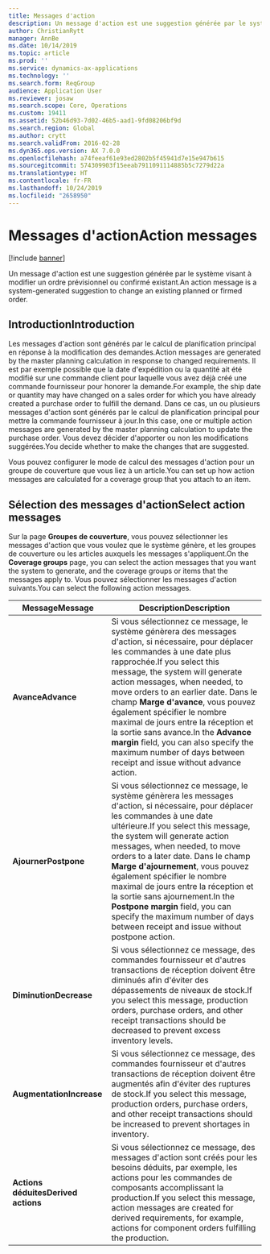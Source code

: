 ```yaml
---
title: Messages d'action
description: Un message d'action est une suggestion générée par le système visant à modifier un ordre prévisionnel ou confirmé existant.
author: ChristianRytt
manager: AnnBe
ms.date: 10/14/2019
ms.topic: article
ms.prod: ''
ms.service: dynamics-ax-applications
ms.technology: ''
ms.search.form: ReqGroup
audience: Application User
ms.reviewer: josaw
ms.search.scope: Core, Operations
ms.custom: 19411
ms.assetid: 52b46d93-7d02-46b5-aad1-9fd08206bf9d
ms.search.region: Global
ms.author: crytt
ms.search.validFrom: 2016-02-28
ms.dyn365.ops.version: AX 7.0.0
ms.openlocfilehash: a74feeaf61e93ed2802b5f45941d7e15e947b615
ms.sourcegitcommit: 574309903f15eeab7911091114885b5c7279d22a
ms.translationtype: HT
ms.contentlocale: fr-FR
ms.lasthandoff: 10/24/2019
ms.locfileid: "2658950"
---
```

# <a name="action-messages"></a><span data-ttu-id="1f05d-103">Messages d'action</span><span class="sxs-lookup"><span data-stu-id="1f05d-103">Action messages</span></span>

[!include [banner](../includes/banner.md)]

<span data-ttu-id="1f05d-104">Un message d'action est une suggestion générée par le système visant à modifier un ordre prévisionnel ou confirmé existant.</span><span class="sxs-lookup"><span data-stu-id="1f05d-104">An action message is a system-generated suggestion to change an existing planned or firmed order.</span></span>

## <a name="introduction"></a><span data-ttu-id="1f05d-105">Introduction</span><span class="sxs-lookup"><span data-stu-id="1f05d-105">Introduction</span></span>

<span data-ttu-id="1f05d-106">Les messages d'action sont générés par le calcul de planification principal en réponse à la modification des demandes.</span><span class="sxs-lookup"><span data-stu-id="1f05d-106">Action messages are generated by the master planning calculation in response to changed requirements.</span></span> <span data-ttu-id="1f05d-107">Il est par exemple possible que la date d'expédition ou la quantité ait été modifié sur une commande client pour laquelle vous avez déjà créé une commande fournisseur pour honorer la demande.</span><span class="sxs-lookup"><span data-stu-id="1f05d-107">For example, the ship date or quantity may have changed on a sales order for which you have already created a purchase order to fulfill the demand.</span></span> <span data-ttu-id="1f05d-108">Dans ce cas, un ou plusieurs messages d'action sont générés par le calcul de planification principal pour mettre la commande fournisseur à jour.</span><span class="sxs-lookup"><span data-stu-id="1f05d-108">In this case, one or multiple action messages are generated by the master planning calculation to update the purchase order.</span></span> <span data-ttu-id="1f05d-109">Vous devez décider d'apporter ou non les modifications suggérées.</span><span class="sxs-lookup"><span data-stu-id="1f05d-109">You decide whether to make the changes that are suggested.</span></span>

<span data-ttu-id="1f05d-110">Vous pouvez configurer le mode de calcul des messages d'action pour un groupe de couverture que vous liez à un article.</span><span class="sxs-lookup"><span data-stu-id="1f05d-110">You can set up how action messages are calculated for a coverage group that you attach to an item.</span></span>

## <a name="select-action-messages"></a><span data-ttu-id="1f05d-111">Sélection des messages d'action</span><span class="sxs-lookup"><span data-stu-id="1f05d-111">Select action messages</span></span>

<span data-ttu-id="1f05d-112">Sur la page **Groupes de couverture**, vous pouvez sélectionner les messages d'action que vous voulez que le système génère, et les groupes de couverture ou les articles auxquels les messages s'appliquent.</span><span class="sxs-lookup"><span data-stu-id="1f05d-112">On the **Coverage groups** page, you can select the action messages that you want the system to generate, and the coverage groups or items that the messages apply to.</span></span> <span data-ttu-id="1f05d-113">Vous pouvez sélectionner les messages d'action suivants.</span><span class="sxs-lookup"><span data-stu-id="1f05d-113">You can select the following action messages.</span></span>

| <span data-ttu-id="1f05d-114">Message</span><span class="sxs-lookup"><span data-stu-id="1f05d-114">Message</span></span>             | <span data-ttu-id="1f05d-115">Description</span><span class="sxs-lookup"><span data-stu-id="1f05d-115">Description</span></span>                                                                                                                                                                                                                                              |
|---------------------|----------------------------------------------------------------------------------------------------------------------------------------------------------------------------------------------------------------------------------------------------------|
| <span data-ttu-id="1f05d-116">**Avance**</span><span class="sxs-lookup"><span data-stu-id="1f05d-116">**Advance**</span></span>         | <span data-ttu-id="1f05d-117">Si vous sélectionnez ce message, le système génèrera des messages d'action, si nécessaire, pour déplacer les commandes à une date plus rapprochée.</span><span class="sxs-lookup"><span data-stu-id="1f05d-117">If you select this message, the system will generate action messages, when needed, to move orders to an earlier date.</span></span> <span data-ttu-id="1f05d-118">Dans le champ **Marge d'avance**, vous pouvez également spécifier le nombre maximal de jours entre la réception et la sortie sans avance.</span><span class="sxs-lookup"><span data-stu-id="1f05d-118">In the **Advance margin** field, you can also specify the maximum number of days between receipt and issue without advance action.</span></span> |
| <span data-ttu-id="1f05d-119">**Ajourner**</span><span class="sxs-lookup"><span data-stu-id="1f05d-119">**Postpone**</span></span>        | <span data-ttu-id="1f05d-120">Si vous sélectionnez ce message, le système génèrera les messages d'action, si nécessaire, pour déplacer les commandes à une date ultérieure.</span><span class="sxs-lookup"><span data-stu-id="1f05d-120">If you select this message, the system will generate action messages, when needed, to move orders to a later date.</span></span> <span data-ttu-id="1f05d-121">Dans le champ **Marge d'ajournement**, vous pouvez également spécifier le nombre maximal de jours entre la réception et la sortie sans ajournement.</span><span class="sxs-lookup"><span data-stu-id="1f05d-121">In the **Postpone margin** field, you can specify the maximum number of days between receipt and issue without postpone action.</span></span>       |
| <span data-ttu-id="1f05d-122">**Diminution**</span><span class="sxs-lookup"><span data-stu-id="1f05d-122">**Decrease**</span></span>        | <span data-ttu-id="1f05d-123">Si vous sélectionnez ce message, des commandes fournisseur et d'autres transactions de réception doivent être diminués afin d'éviter des dépassements de niveaux de stock.</span><span class="sxs-lookup"><span data-stu-id="1f05d-123">If you select this message, production orders, purchase orders, and other receipt transactions should be decreased to prevent excess inventory levels.</span></span>                                                                                                   |
| <span data-ttu-id="1f05d-124">**Augmentation**</span><span class="sxs-lookup"><span data-stu-id="1f05d-124">**Increase**</span></span>        | <span data-ttu-id="1f05d-125">Si vous sélectionnez ce message, des commandes fournisseur et d'autres transactions de réception doivent être augmentés afin d'éviter des ruptures de stock.</span><span class="sxs-lookup"><span data-stu-id="1f05d-125">If you select this message, production orders, purchase orders, and other receipt transactions should be increased to prevent shortages in inventory.</span></span>                                                                                                    |
| <span data-ttu-id="1f05d-126">**Actions déduites**</span><span class="sxs-lookup"><span data-stu-id="1f05d-126">**Derived actions**</span></span> | <span data-ttu-id="1f05d-127">Si vous sélectionnez ce message, des messages d'action sont créés pour les besoins déduits, par exemple, les actions pour les commandes de composants accomplissant la production.</span><span class="sxs-lookup"><span data-stu-id="1f05d-127">If you select this message, action messages are created for derived requirements, for example, actions for component orders fulfilling the production.</span></span>                                                                                                   |





